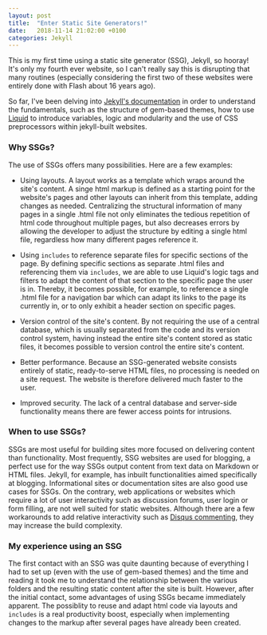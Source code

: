 ```yaml
---
layout: post
title:  "Enter Static Site Generators!"
date:   2018-11-14 21:02:00 +0100
categories: Jekyll
---
```

This is my first time using a static site generator (SSG), Jekyll, so hooray! It's only my fourth ever website, so I can't really say this is disrupting that many routines (especially considering the first two of these websites were entirely done with Flash about 16 years ago).

So far, I've been delving into [Jekyll's documentation](https://jekyllrb.com/docs/ "Jekyll's Documentation") in order to understand the fundamentals, such as the structure of gem-based themes, how to use [Liquid](https://shopify.github.io/liquid/ "Liquid templating language") to introduce variables, logic and modularity and the use of CSS preprocessors within jekyll-built websites.

### Why SSGs? ###

The use of SSGs offers many possibilities. Here are a few examples:
+ Using layouts. A layout works as a template which wraps around the site's content. A singe html markup is defined as a starting point for the website's pages and other layouts can inherit from this template, adding changes as needed. Centralizing the structural information of many pages in a single .html file not only eliminates the tedious repetition of html code throughout multiple pages, but also decreases errors by allowing the developer to adjust the structure by editing a single html file, regardless how many different pages reference it.

+ Using `includes` to reference separate files for specific sections of the page. By defining specific sections as separate .html files and referencing them via `includes`, we are able to use Liquid's logic tags and filters to adapt the content of that section to the specific page the user is in. Thereby, it becomes possible, for example, to reference a single .html file for a navigation bar which can adapt its links to the page its currently in, or to only exhibit a header section on specific pages.

+ Version control of the site's content. By not requiring the use of a central database, which is usually separated from the code and its version control system, having instead the entire site's content stored as static files, it becomes possible to version control the entire site's content.

+ Better performance. Because an SSG-generated website consists entirely of static, ready-to-serve HTML files, no processing is needed on a site request. The website is therefore delivered much faster to the user.

+ Improved security. The lack of a central database and server-side functionality means there are fewer access points for intrusions.

### When to use SSGs? ###

SSGs are most useful for building sites more focused on delivering content than functionality. Most frequently, SSG websites are used for blogging, a perfect use for the way SSGs output content from text  data on Markdown or HTML files. Jekyll, for example, has inbuilt functionalities aimed specifically at blogging. Informational sites or documentation sites are also good use cases for SSGs. On the contrary, web applications or websites which require a lot of user interactivity such as discussion forums, user login or form filling, are not well suited for static websites. Although there are a few workarounds to add relative interactivity such as [Disqus commenting](https://disqus.com/ "Disqus"), they may increase the build complexity.

### My experience using an SSG ###

The first contact with an SSG was quite daunting because of everything I had to set up (even with the use of gem-based themes) and the time and reading it took me to understand the relationship between the various folders and the resulting static content after the site is built. However, after the initial contact, some advantages of using SSGs became immediately apparent. The possiblity to reuse and adapt html code via layouts and `includes` is a real productivity boost, especially when implementing changes to the markup after several pages have already been created.